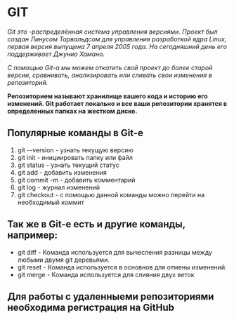 # GIT

*Git это -распределённая система управления версиями. Проект был создан Линусом Торвальдсом для управления разработкой ядра Linux, первая версия выпущена 7 апреля 2005 года. На сегодняшний день его поддерживает Джунио Хамано.*

*С помощью Git-a мы можем откатить свой проект до более старой версии, сравнивать, анализировать или сливать свои изменения в репозиторий.*

**Репозиторием называют хранилище вашего кода и историю его изменений. Git работает локально и все ваши репозитории хранятся в определенных папках на жестком диске.**

## Популярные команды в Git-е ##
1. git --version - узнать текущую версию
2. git init - инициировать папку или файл
3. git status - узнать текущий статус
4. git add - добавить изменения
5. git commit -m - добавить комментарий
6. git log - журнал изменений
7. git checkout - с помощью данной команды можно перейти на необходимый коммит

## Так же в Git-e есть и другие команды, например:
* git diff - Команда используется для вычесления разницы между любыми двумя git деревьями.
* git reset  - Команда используется в основнов для отмены изменений.
* git merge - Команда используется для слияния двух веток

## Для работы с удаленныеми репозиториями необходима регистрация на GitHub
